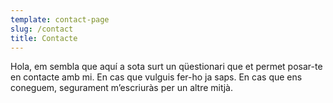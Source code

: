 ```yaml
---
template: contact-page
slug: /contact
title: Contacte
---
```

Hola, em sembla que aquí a sota surt un qüestionari que et permet posar-te en contacte amb mi. En cas que vulguis fer-ho ja saps. En cas que ens coneguem, segurament m’escriuràs per un altre mitjà.